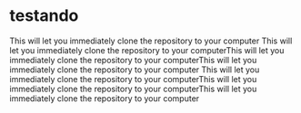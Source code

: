 # testando
This will let you immediately clone the repository to your computer This will let you immediately clone the repository to your computerThis will let you immediately clone the repository to your computerThis will let you immediately clone the repository to your computer This will let you immediately clone the repository to your computerThis will let you immediately clone the repository to your computerThis will let you immediately clone the repository to your computer
